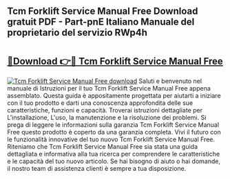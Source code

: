 ## Tcm Forklift Service Manual Free Download gratuit PDF - Part-pnE Italiano Manuale del proprietario del servizio RWp4h

# <h2><a href="http://df961sb.blite.top/?on=Tcm+Forklift+Service+Manual+Free">🔗Download 👉🔴 Tcm Forklift Service Manual Free</a></h2>

[![Tcm Forklift Service Manual Free download](https://i.imgur.com/lujVjoI.png)](http://df961sb.blite.top/?on=Tcm+Forklift+Service+Manual+Free)
Saluti e benvenuto nel manuale di Istruzioni per il tuo Tcm Forklift Service Manual Free appena assemblato. Questa guida è appositamente progettata per aiutarti a iniziare con il tuo prodotto e darti una conoscenza approfondita delle sue caratteristiche, funzioni e capacità. Troverai istruzioni dettagliate per L'installazione, L'uso, la manutenzione e la risoluzione dei problemi. Si prega di leggere le informazioni sulla garanzia Tcm Forklift Service Manual Free questo prodotto è coperto da una garanzia completa. Vivi il futuro con le funzionalità innovative del tuo nuovo Tcm Forklift Service Manual Free. Riteniamo che Tcm Forklift Service Manual Free sia stata una guida dettagliata e informativa alla tua ricerca per comprendere le caratteristiche e le capacità del tuo nuovo articolo. Se hai bisogno di aiuto o hai domande, il nostro team di assistenza clienti è sempre a tua disposizione.
